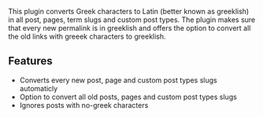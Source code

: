 This plugin converts Greek characters to Latin (better known as greeklish) in all post, pages, term slugs and custom post types. The plugin makes sure that every new permalink is in greeklish and offers the option to convert all the old links with greeek characters to greeklish.

## Features
* Converts every new post, page and custom post types slugs automaticly
* Option to convert all old posts, pages and custom post types slugs
* Ignores posts with no-greek characters
